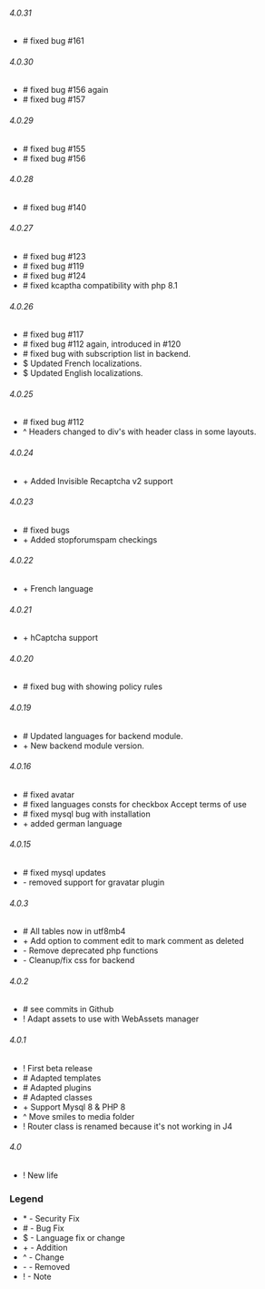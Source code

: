 ###### 4.0.31
- \# fixed bug #161

###### 4.0.30
- \# fixed bug #156 again
- \# fixed bug #157

###### 4.0.29
- \# fixed bug #155
- \# fixed bug #156

###### 4.0.28
- \# fixed bug #140

###### 4.0.27
- \# fixed bug #123
- \# fixed bug #119
- \# fixed bug #124
- \# fixed kcaptha compatibility with php 8.1

###### 4.0.26
- \# fixed bug #117
- \# fixed bug #112 again, introduced in #120
- \# fixed bug with subscription list in backend.
- $ Updated French localizations.
- $ Updated English localizations.

###### 4.0.25
- \# fixed bug #112
- ^ Headers changed to div's with header class in some layouts.

###### 4.0.24
- \+ Added Invisible Recaptcha v2 support

###### 4.0.23
- \# fixed bugs
- \+ Added stopforumspam checkings

###### 4.0.22
- \+ French language

###### 4.0.21
- \+ hCaptcha support

###### 4.0.20
- \# fixed bug with showing policy rules

###### 4.0.19
- \# Updated languages for backend module.
- \+ New backend module version.

###### 4.0.16
- \# fixed avatar
- \# fixed languages consts for checkbox Accept terms of use
- \# fixed mysql bug with installation
- \+ added german language

###### 4.0.15
- \# fixed mysql updates
- \- removed support for gravatar plugin

###### 4.0.3
- \# All tables now in utf8mb4
- \+ Add option to comment edit to mark comment as deleted
- \- Remove deprecated php functions
- \- Cleanup/fix css for backend

###### 4.0.2
- \# see commits in Github
- ! Adapt assets to use with WebAssets manager

###### 4.0.1
- ! First beta release
- \# Adapted templates
- \# Adapted plugins
- \# Adapted classes
- \+ Support Mysql 8 & PHP 8
- ^ Move smiles to media folder
- ! Router class is renamed because it's not working in J4

###### 4.0
- ! New life

### Legend
- \* - Security Fix
- \# - Bug Fix
- \$ - Language fix or change
- \+ - Addition
- \^ - Change
- \- - Removed
- ! - Note
